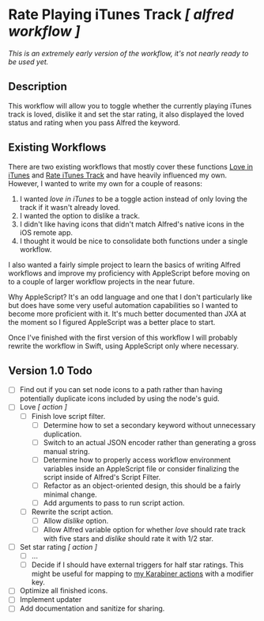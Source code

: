 # Rate Playing iTunes Track _[ alfred workflow ]_

_This is an extremely early version of the workflow, it's not nearly ready to be used yet._

## Description

This workflow will allow you to toggle whether the currently playing iTunes track is loved, dislike it and set the star rating, it also displayed the loved status and rating when you pass Alfred the keyword.

## Existing Workflows

There are two existing workflows that mostly cover these functions [Love in iTunes](http://www.packal.org/workflow/love-itunes) and [Rate iTunes Track](https://github.com/dklem/Alfred2-Rate-iTunes-Track) and have heavily influenced my own. However, I wanted to write my own for a couple of reasons:

1. I wanted _love in iTunes_ to be a toggle action instead of only loving the track if it wasn't already loved.
2. I wanted the option to dislike a track.
3. I didn't like having icons that didn't match Alfred's native icons in the iOS remote app.
4. I thought it would be nice to consolidate both functions under a single workflow.

I also wanted a fairly simple project to learn the basics of writing Alfred workflows and improve my proficiency with AppleScript before moving on to a couple of larger workflow projects in the near future.

Why AppleScript? It's an odd language and one that I don't particularly like but does have some very useful automation capabilities so I wanted to become more proficient with it. It's much better documented than JXA at the moment so I figured AppleScript was a better place to start.

Once I've finished with the first version of this workflow I will probably rewrite the workflow in Swift, using AppleScript only where necessary.

## Version 1.0 Todo

- [ ] Find out if you can set node icons to a path rather than having potentially duplicate icons included by using the node's guid.
- [ ] Love _[ action ]_
	- [ ] Finish love script filter.
		- [ ] Determine how to set a secondary keyword without unnecessary duplication.
		- [ ] Switch to an actual JSON encoder rather than generating a gross manual string.
		- [ ] Determine how to properly access workflow environment variables inside an AppleScript file or consider finalizing the script inside of Alfred's Script Filter.
		- [ ] Refactor as an object-oriented design, this should be a fairly minimal change.
		- [ ] Add arguments to pass to run script action.
	- [ ] Rewrite the script action.
		- [ ] Allow _dislike_ option.
		- [ ] Allow Alfred variable option for whether _love_ should rate track with five stars and _dislike_ should rate it with 1/2 star.
- [ ] Set star rating _[ action ]_
	- [ ] ...
	- [ ] Decide if I should have external triggers for half star ratings. This might be useful for mapping to [my Karabiner actions](https://github.com/christopherdwhite/karabiner-configuration) with a modifier key.
- [ ] Optimize all finished icons.
- [ ] Implement updater
- [ ] Add documentation and sanitize for sharing.